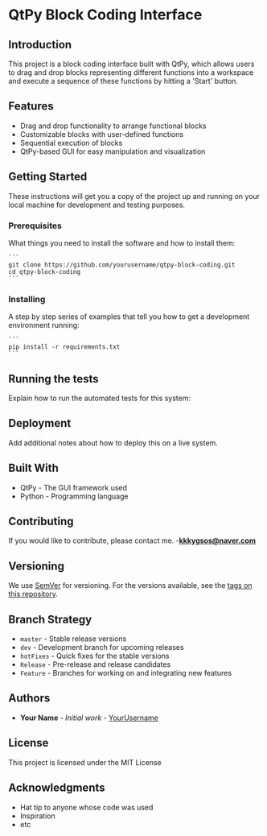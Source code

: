 # QtPy Block Coding Interface

## Introduction
This project is a block coding interface built with QtPy, which allows users to drag and drop blocks representing different functions into a workspace and execute a sequence of these functions by hitting a 'Start' button.

## Features
- Drag and drop functionality to arrange functional blocks
- Customizable blocks with user-defined functions
- Sequential execution of blocks
- QtPy-based GUI for easy manipulation and visualization

## Getting Started
These instructions will get you a copy of the project up and running on your local machine for development and testing purposes.

### Prerequisites
What things you need to install the software and how to install them:

    ```
    git clone https://github.com/yourusername/qtpy-block-coding.git
    cd qtpy-block-coding
    ```


### Installing
A step by step series of examples that tell you how to get a development environment running:

    ```
    pip install -r requirements.txt
    ```




## Running the tests
Explain how to run the automated tests for this system:


## Deployment
Add additional notes about how to deploy this on a live system.

## Built With
- QtPy - The GUI framework used
- Python - Programming language

## Contributing
If you would like to contribute, please contact me.
-**kkkygsos@naver.com**

## Versioning
We use [SemVer](http://semver.org/) for versioning. For the versions available, see the [tags on this repository](https://github.com/yourusername/qtpy-block-coding/tags).

## Branch Strategy
- `master` - Stable release versions
- `dev` - Development branch for upcoming releases
- `hotFixes` - Quick fixes for the stable versions
- `Release` - Pre-release and release candidates
- `Feature` - Branches for working on and integrating new features

## Authors
- **Your Name** - *Initial work* - [YourUsername](https://github.com/YourUsername)

## License
This project is licensed under the MIT License

## Acknowledgments
- Hat tip to anyone whose code was used
- Inspiration
- etc



